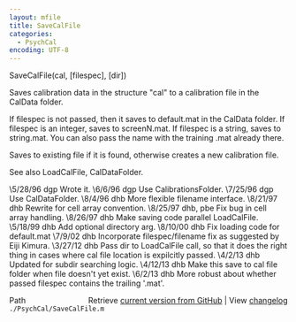 ```yaml
---
layout: mfile
title: SaveCalFile
categories:
  - PsychCal
encoding: UTF-8
---
```


SaveCalFile(cal, [filespec], [dir])

Saves calibration data in the structure "cal" to a
calibration file in the CalData folder.

If filespec is not passed, then it saves to default.mat
in the CalData folder.  If filespec is an integer, saves
to screenN.mat.  If filespec is a string, saves to string.mat.
You can also pass the name with the training .mat already there.

Saves to existing file if it is found, otherwise creates a
new calibration file.

See also LoadCalFile, CalDataFolder.

\5/28/96  dgp  Wrote it.
\6/6/96   dgp  Use CalibrationsFolder.
\7/25/96  dgp  Use CalDataFolder.
\8/4/96   dhb  More flexible filename interface.
\8/21/97  dhb  Rewrite for cell array convention.
\8/25/97  dhb, pbe  Fix bug in cell array handling.
\8/26/97  dhb  Make saving code parallel LoadCalFile.
\5/18/99  dhb  Add optional directory arg.
\8/10/00  dhb  Fix loading code for default.mat
\7/9/02   dhb  Incorporate filespec/filename fix as suggested by Eiji Kimura.
\3/27/12  dhb  Pass dir to LoadCalFile call, so that it does the right thing
              in cases where cal file location is expilcitly passed.
\4/2/13   dhb  Updated for subdir searching logic.
\4/12/13  dhb  Make this save to cal file folder when file doesn't yet exist.
\6/2/13   dhb  More robust about whether passed filespec contains the trailing '.mat'.


<div class="code_header" style="text-align:right;">
  <span style="float:left;">Path&nbsp;&nbsp;</span> <span class="counter">Retrieve <a href=
  "https://raw.github.com/Psychtoolbox-3/Psychtoolbox-3/beta/./PsychCal/SaveCalFile.m">current version from GitHub</a> | View <a href=
  "https://github.com/Psychtoolbox-3/Psychtoolbox-3/commits/beta/./PsychCal/SaveCalFile.m">changelog</a></span>
</div>
<div class="code">
  <code>./PsychCal/SaveCalFile.m</code>
</div>
